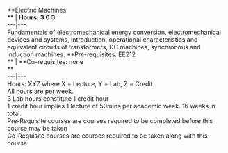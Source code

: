 **Electric Machines  
** | **Hours: 3 0 3**  
---|---  
Fundamentals of electromechanical energy conversion, electromechanical devices and systems, introduction, operational characteristics and equivalent circuits of transformers, DC machines, synchronous and induction machines. 
**Pre-requisites: EE212  
** | **Co-requisites: none  
**  
---|---  
Hours: XYZ where X = Lecture, Y = Lab, Z = Credit  
All hours are per week.  
3 Lab hours constitute 1 credit hour  
1 credit hour implies 1 lecture of 50mins per academic week. 16 weeks in total.  
Pre-Requisite courses are courses required to be completed before this course may be taken  
Co-Requisite courses are courses required to be taken along with this course
